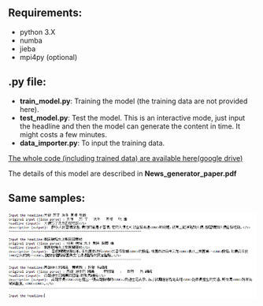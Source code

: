 ## Requirements:
* python 3.X
* numba
* jieba
* mpi4py (optional)


## .py file:
* **train_model.py**: Training the model (the training data are not provided here).
* **test_model.py**: Test the model. This is an interactive mode, just input the headline and then the model can generate the content in time. It might costs a few minutes. 
* **data_importer.py**: To input the training data.

[The whole code (including trained data) are available here(google drive)](https://drive.google.com/drive/folders/1UxDSeKn1cvO1OeItSJEmSWwnCaNhvB8t?usp=sharing)

The details of this model are described in **News_generator_paper.pdf**

## Same samples:
<img src="https://github.com/hchungdelta/Simple_NN_API/blob/master/NN_v.2.1_news_generator/test_news.png" width="830">
